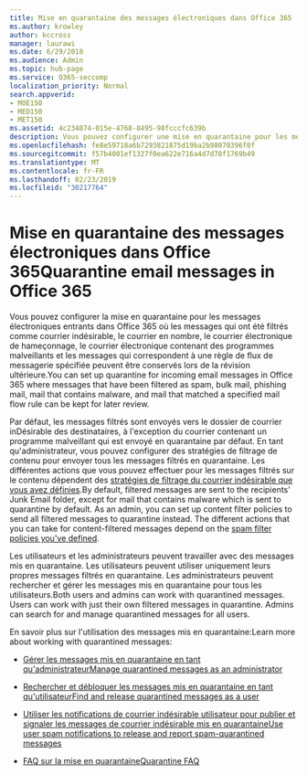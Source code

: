 ```yaml
---
title: Mise en quarantaine des messages électroniques dans Office 365
ms.author: krowley
author: kccross
manager: laurawi
ms.date: 6/29/2018
ms.audience: Admin
ms.topic: hub-page
ms.service: O365-seccomp
localization_priority: Normal
search.appverid:
- MOE150
- MED150
- MET150
ms.assetid: 4c234874-015e-4768-8495-98fcccfc639b
description: Vous pouvez configurer une mise en quarantaine pour les messages électroniques entrants dans Office 365 où les messages électroniques entrants qui ont été filtrés en tant que courrier indésirable, Bulk, phishing et programmes malveillants peuvent être conservés à des fins de révision ultérieure.
ms.openlocfilehash: fe8e59718a6b7293821875d19ba2b98070396f0f
ms.sourcegitcommit: f57b4001ef1327f0ea622e716a4d7d78f1769b49
ms.translationtype: MT
ms.contentlocale: fr-FR
ms.lasthandoff: 02/23/2019
ms.locfileid: "30217764"
---
```

# <a name="quarantine-email-messages-in-office-365"></a><span data-ttu-id="85be1-103">Mise en quarantaine des messages électroniques dans Office 365</span><span class="sxs-lookup"><span data-stu-id="85be1-103">Quarantine email messages in Office 365</span></span>

<span data-ttu-id="85be1-104">Vous pouvez configurer la mise en quarantaine pour les messages électroniques entrants dans Office 365 où les messages qui ont été filtrés comme courrier indésirable, le courrier en nombre, le courrier électronique de hameçonnage, le courrier électronique contenant des programmes malveillants et les messages qui correspondent à une règle de flux de messagerie spécifiée peuvent être conservés lors de la révision ultérieure.</span><span class="sxs-lookup"><span data-stu-id="85be1-104">You can set up quarantine for incoming email messages in Office 365 where messages that have been filtered as spam, bulk mail, phishing mail, mail that contains malware, and mail that matched a specified mail flow rule can be kept for later review.</span></span>
  
<span data-ttu-id="85be1-p101">Par défaut, les messages filtrés sont envoyés vers le dossier de courrier inDésirable des destinataires, à l'exception du courrier contenant un programme malveillant qui est envoyé en quarantaine par défaut. En tant qu'administrateur, vous pouvez configurer des stratégies de filtrage de contenu pour envoyer tous les messages filtrés en quarantaine. Les différentes actions que vous pouvez effectuer pour les messages filtrés sur le contenu dépendent des [stratégies de filtrage du courrier indésirable que vous avez définies](https://go.microsoft.com/fwlink/?LinkId=799736).</span><span class="sxs-lookup"><span data-stu-id="85be1-p101">By default, filtered messages are sent to the recipients' Junk Email folder, except for mail that contains malware which is sent to quarantine by default. As an admin, you can set up content filter policies to send all filtered messages to quarantine instead. The different actions that you can take for content-filtered messages depend on the [spam filter policies you've defined](https://go.microsoft.com/fwlink/?LinkId=799736).</span></span>
  
<span data-ttu-id="85be1-p102">Les utilisateurs et les administrateurs peuvent travailler avec des messages mis en quarantaine. Les utilisateurs peuvent utiliser uniquement leurs propres messages filtrés en quarantaine. Les administrateurs peuvent rechercher et gérer les messages mis en quarantaine pour tous les utilisateurs.</span><span class="sxs-lookup"><span data-stu-id="85be1-p102">Both users and admins can work with quarantined messages. Users can work with just their own filtered messages in quarantine. Admins can search for and manage quarantined messages for all users.</span></span>
  
<span data-ttu-id="85be1-111">En savoir plus sur l'utilisation des messages mis en quarantaine:</span><span class="sxs-lookup"><span data-stu-id="85be1-111">Learn more about working with quarantined messages:</span></span>
  
- [<span data-ttu-id="85be1-112">Gérer les messages mis en quarantaine en tant qu'administrateur</span><span class="sxs-lookup"><span data-stu-id="85be1-112">Manage quarantined messages as an administrator</span></span>](manage-quarantined-messages-and-files.md)
    
- [<span data-ttu-id="85be1-113">Rechercher et débloquer les messages mis en quarantaine en tant qu'utilisateur</span><span class="sxs-lookup"><span data-stu-id="85be1-113">Find and release quarantined messages as a user</span></span>](find-and-release-quarantined-messages-as-a-user.md)
    
- [<span data-ttu-id="85be1-114">Utiliser les notifications de courrier indésirable utilisateur pour publier et signaler les messages de courrier indésirable mis en quarantaine</span><span class="sxs-lookup"><span data-stu-id="85be1-114">Use user spam notifications to release and report spam-quarantined messages</span></span>](use-spam-notifications-to-release-and-report-quarantined-messages.md)
    
- [<span data-ttu-id="85be1-115">FAQ sur la mise en quarantaine</span><span class="sxs-lookup"><span data-stu-id="85be1-115">Quarantine FAQ</span></span>](quarantine-faq.md)
    

